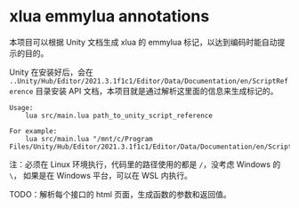# xlua emmylua annotations

本项目可以根据 Unity 文档生成 xlua 的 emmylua 标记，以达到编码时能自动提示的目的。

Unity 在安装好后，会在 `..Unity/Hub/Editor/2021.3.1f1c1/Editor/Data/Documentation/en/ScriptReference` 目录安装 API 文档，本项目就是通过解析这里面的信息来生成标记的。

```
Usage:
    lua src/main.lua path_to_unity_script_reference

For example:
    lua src/main.lua "/mnt/c/Program Files/Unity/Hub/Editor/2021.3.1f1c1/Editor/Data/Documentation/en/ScriptReference"
```

注：必须在 Linux 环境执行，代码里的路径使用的都是 `/`，没考虑 Windows 的 `\`， 如果是在 Windows 平台，可以在 WSL 内执行。

TODO：解析每个接口的 html 页面，生成函数的参数和返回值。
